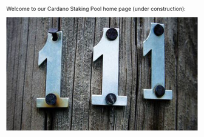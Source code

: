 Welcome to our Cardano Staking Pool home page (under construction):

![Image of 111 Logo](https://raw.githubusercontent.com/cardadad/111pool/master/oneoneonelogo.jpg)
